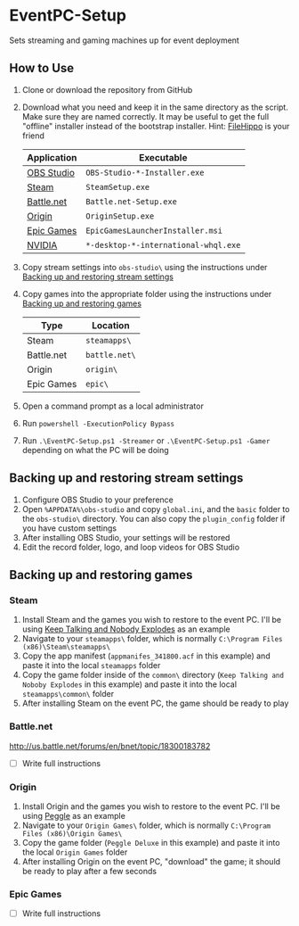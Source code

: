 ﻿# EventPC-Setup
Sets streaming and gaming machines up for event deployment

## How to Use
1. Clone or download the repository from GitHub
2. Download what you need and keep it in the same directory as the script.  Make sure they are named correctly. It may be useful to get the full "offline" installer instead of the bootstrap installer.  Hint: [FileHippo](https://filehippo.com/) is your friend

    Application|Executable
    ---|---
    [OBS Studio](https://obsproject.com/)|`OBS-Studio-*-Installer.exe`
    [Steam](https://steampowered.com/)|`SteamSetup.exe`
    [Battle.net](https://battle.net/)|`Battle.net-Setup.exe`
    [Origin](https://origin.com/)|`OriginSetup.exe`
    [Epic Games](https://epicgames.com/)|`EpicGamesLauncherInstaller.msi`
    [NVIDIA](https://nvidia.com/)|`*-desktop-*-international-whql.exe`

3. Copy stream settings into `obs-studio\` using the instructions under [Backing up and restoring stream settings](#backing-up-and-restoring-stream-settings)
4. Copy games into the appropriate folder using the instructions under [Backing up and restoring games](#backing-up-and-restoring-games)

    Type|Location
    ---|---
    Steam|`steamapps\`
    Battle.net|`battle.net\`
    Origin|`origin\`
    Epic Games|`epic\`

5. Open a command prompt as a local administrator
6. Run `powershell -ExecutionPolicy Bypass`
7. Run `.\EventPC-Setup.ps1 -Streamer` or `.\EventPC-Setup.ps1 -Gamer` depending on what the PC will be doing

## Backing up and restoring stream settings
1. Configure OBS Studio to your preference
2. Open `%APPDATA%\obs-studio` and copy `global.ini`, and the `basic` folder to the `obs-studio\` directory.  You can also copy the `plugin_config` folder if you have custom settings
3. After installing OBS Studio, your settings will be restored
4. Edit the record folder, logo, and loop videos for OBS Studio

## Backing up and restoring games
### Steam
1. Install Steam and the games you wish to restore to the event PC. I'll be using [Keep Talking and Nobody Explodes](http://www.keeptalkinggame.com/) as an example
2. Navigate to your `steamapps\` folder, which is normally `C:\Program Files (x86)\Steam\steamapps\`
3. Copy the app manifest (`appmanifes_341800.acf` in this example) and paste it into the local `steamapps` folder
4. Copy the game folder inside of the `common\` directory (`Keep Talking and Noboby Explodes` in this example) and paste it into the local `steamapps\common\` folder
5. After installing Steam on the event PC, the game should be ready to play

### Battle.net
http://us.battle.net/forums/en/bnet/topic/18300183782

- [ ] Write full instructions

### Origin
1. Install Origin and the games you wish to restore to the event PC. I'll be using [Peggle](http://www.popcap.com/peggle-1) as an example
2. Navigate to your `Origin Games\` folder, which is normally `C:\Program Files (x86)\Origin Games\`
3. Copy the game folder (`Peggle Deluxe` in this example) and paste it into the local `Origin Games` folder
4. After installing Origin on the event PC, "download" the game; it should be ready to play after a few seconds

### Epic Games
- [ ] Write full instructions
